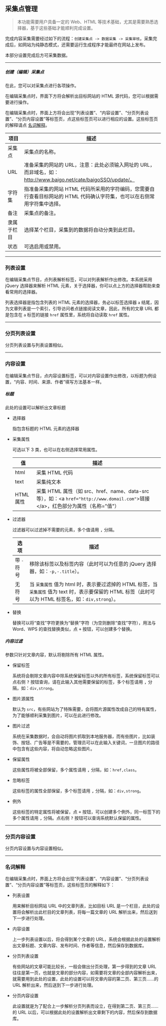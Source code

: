 ## 采集点管理

> 本功能需要用户具备一定的 Web、HTML 等技术基础，尤其是需要熟悉选择器，基于这些基础才能顺利完成设置。

完成内容采集需要经过如下的流程：`创建采集点 -> 数据采集 -> 采集审核`，采集完成后，如网站为纯静态模式，还需要运行生成程序才能最终在网站上发布。

本部分设置完成后方可采集数据。

----------

##### 创建（编辑）采集点

在此，您可以对采集点进行各项操作。

在编辑采集点时，界面下方将会解析出目标网站的 HTML 源代码，您可以根据需要进行操作。

在编辑采集点时，界面上方将会出现“列表设置”、“内容设置”、“分页列表设置”、“分页内容设置”等标签页，点这些标签页可以进行相应的设置。这些标签页的解释请点 [名词解释](#glossary)。

| 项目 | 描述 |
| - | - |
| 采集点 | 采集点的名称。 |
| URL | 准备采集的网站的 URL，注意：此处必须输入网址的 URL，而非域名，如：http://www.baigo.net/cate/baigoSSO/update/。 |
| 字符集 | 指准备采集的网站 HTML 代码所采用的字符编码，您需要自行查看目标网站的 HTML 代码确认字符集，也可以在右侧常用字符集中选择。 |
| 备注 | 采集点的备注。 |
| 隶属于栏目 | 选择某个栏目，采集到的数据将自动分类到此栏目。 |
| 状态 | 可选启用或禁用。 |


----------

### 列表设置

在编辑采集点节目，点列表解析标签，可以对列表解析作出修改。本系统采用 jQuery 选择器来解析 HTML 元素，关于选择器，你可以点上方的选择器帮助来查看常用的选择器。

列表选择器是指包含列表的 HTML 元素的选择器，务必以标签选择器 `a` 结尾，因为文章列表是一个索引，引导访问者点链接阅读文章，因此，所有的文章 URL 都是包含在 `a` 标签的链接 `href` 属性里，系统将自动读取 `href` 属性。
 
----------

### 分页列表设置

分页列表设置与列表设置相似。

----------

### 内容设置

在编辑采集点节目，点内容设置标签，可以对内容设置作出修改，以标题为例设置，“内容、时间、来源、作者”填写方法基本一样。

##### 标题

此处的设置可以解析出文章标题

* 选择器

    指包含标题的 HTML 元素的选择器

* 采集属性

    可选以下 3 类，也可以在右侧选择常用属性。

    | 值 | 描述 |
    | - | - |
    | html | 采集 HTML 代码 |
    | text | 采集纯文本 |
    | HTML 属性 | 采集 HTML 属性（如 src、href、name、data-src 等），如：&lt;a `href="http://www.domail.com"`&gt;链接&lt;/a&gt;，红色部分为属性（名称="值"） |
    
* 过滤器

    过滤器可以过滤掉不需要的元素，多个值请用 <kbd>,</kbd> 分隔。

    | 选项 | 描述 |
    | - | - |
    | 带 <kbd>-</kbd> 符号 | 移除该标签以及标签内容（此时可以为任意的 jQuery 选择器，如：`-p,-.title`）。
    | 无符号 | 当 `采集属性` 值为 html 时，表示要过滤掉的 HTML 标签，当 `采集属性` 值为 text 时，表示要保留的 HTML 标签（此时可以为 HTML 标签名，如：`div,strong`）。 |

* 替换

    替换可以将“查找”字符更换为“替换”字符（为空则删除“查找”字符），用法与 Word、WPS 的查找替换类似，点 <kbd>+</kbd> 按钮，可以创建多个替换。
 
 
##### 内容过滤

参数只针对文章内容，默认将剔除所有 HTML 属性。

* 保留标签

    系统将会剔除文章内容中除系统保留标签以外的所有标签，系统保留标签可以点右侧 <kbd>?</kbd> 按钮查询，请在此输入其他需要保留的标签，多个标签请用 <kbd>,</kbd> 分隔，如：`div,strong`。

* 图片源属性

    默认为 `src`，有些网站为了特殊需要，会将图片源属性改成自己的特有属性，为了能够顺利采集到图片，可以在此进行修改。

* 图片过滤

    系统在采集数据时，会自动将图片抓取到本地服务器，而有些图片，比如装饰、按钮、广告等是不需要的，管理员可以在此输入关键词，一旦图片的路径中包含有这些内容，将自动忽略这些图片。

* 保留属性

    这些属性将被全部保留，多个属性请用 <kbd>,</kbd> 分隔，如：`href,class`。

* 忽略标签

    这些标签的属性全部保留，多个标签请用 <kbd>,</kbd> 分隔，如：`div,strong`。

* 例外

    这些标签的特定属性将被保留，点 <kbd>+</kbd> 按钮，可以创建多个例外，同一标签下的多个属性请用 <kbd>,</kbd> 分隔。点右侧 <kbd>?</kbd> 按钮可以查询系统默认保留的属性。
 
----------
 
### 分页内容设置

分页内容设置与内容设置相似。

----------

<span id="glossary"></span>

### 名词解释

在编辑采集点时，界面上方将会出现“列表设置”、“内容设置”、“分页列表设置”、“分页内容设置”等标签页，这些标签页的解释如下：

* 列表设置

    用来解析目标网站 URL 中的文章列表，比如目标 URL 是一个栏目，此处的设置将会解析出此栏目的文章列表，将每一篇文章的 URL 解析出来，然后送到下一步进行处理。

* 内容设置

    上一步列表设置以后，将会得到某个文章的 URL，系统会根据此处的设置解析出文章标题、文章内容、发布时间、作者等信息，然后保存到数据库。

* 分页列表设置

    有些网站的文章可能比较长，一般会做出分页处理，第一步得到的文章 URL 往往是第一页，也就是文章的部分内容，如需要将文章的全部内容解析出来，就需要用到此处的设置，此处的设置可以将文章内容的第二页、第三页……的 URL 解析出来，然后送到下一步进行处理。

* 分页内容设置

    此设置就是为了配合上一步解析分页列表而设立，在得到第二页、第三页……的 URL 以后，可以根据此处的设置解析出文章剩下的内容，然后保存到数据库。
